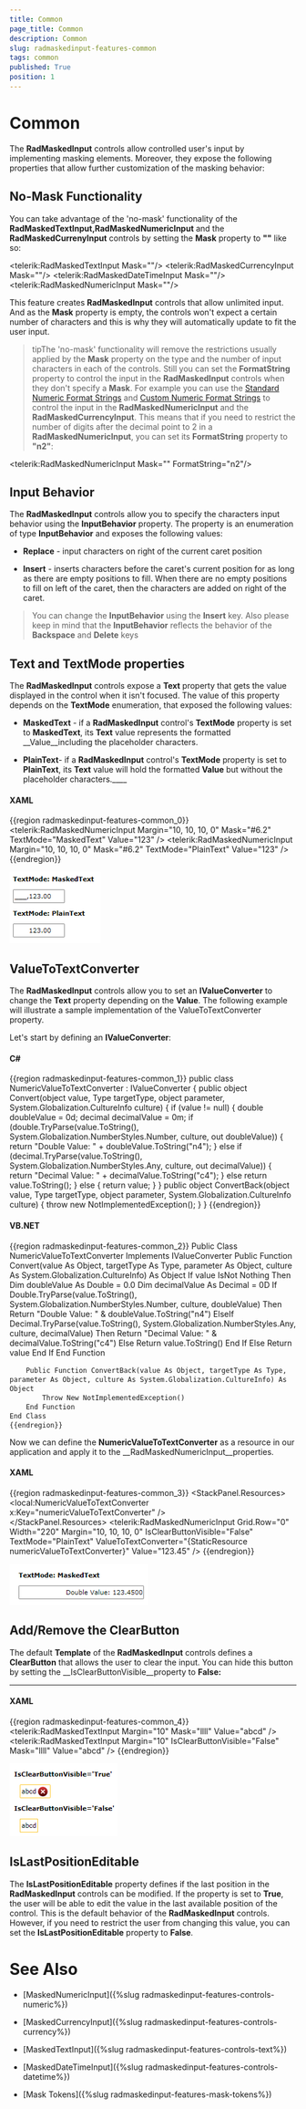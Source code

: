 ```yaml
---
title: Common
page_title: Common
description: Common
slug: radmaskedinput-features-common
tags: common
published: True
position: 1
---
```


# Common



The __RadMaskedInput__ controls allow controlled user's input by implementing masking elements. Moreover, they expose the following properties that allow further customization of the masking behavior:
	  

## No-Mask Functionality

You can take advantage of the 'no-mask' functionality of the __RadMaskedTextInput,RadMaskedNumericInput__ and the __RadMaskedCurrenyInput__ controls by setting the __Mask__ property to __""__ like so:
		

	
<telerik:RadMaskedTextInput  Mask=""/>
<telerik:RadMaskedCurrencyInput  Mask=""/>
<telerik:RadMaskedDateTimeInput  Mask=""/>
<telerik:RadMaskedNumericInput Mask=""/>		  
		  



This feature creates __RadMaskedInput__ controls that allow unlimited input. And as the __Mask__ property is empty, the controls won't expect a certain number of characters and this is why they will automatically update to fit the user input.
	  

>tipThe 'no-mask' functionality will remove the restrictions usually applied by the __Mask__ property on the type and the number of input characters in each of the controls. Still you can set the __FormatString__ property to control the input in the __RadMaskedInput__ controls when they don't specify a __Mask__. For example you can use the
			[Standard Numeric Format Strings](
				http://msdn.microsoft.com/en-us/library/dwhawy9k.aspx
			  ) and [Custom Numeric Format Strings](
				http://msdn.microsoft.com/en-us/library/0c899ak8.aspx
			  ) 
			to control the input in the __RadMaskedNumericInput__ and the __RadMaskedCurrencyInput__.
			This means that if you need to restrict the number of digits after the decimal point to 2 in a __RadMaskedNumericInput__, you can set its __FormatString__ property to __"n2"__:
		  

	
<telerik:RadMaskedNumericInput Mask="" FormatString="n2"/>		  
		  



## Input Behavior

The __RadMaskedInput__ controls allow you to specify the characters input behavior using the
		  __InputBehavior__ property. The property is an enumeration of type __InputBehavior__ and exposes the following values:
		

* __Replace__ - input characters on right of the current caret position
		  

* __Insert__ - inserts characters before the caret's current position for as long as there are empty positions to fill. When there are no empty positions to fill on left of the caret, then the characters are added on right of the caret.
		  

>You can change the __InputBehavior__ using the __Insert__ key.
			Also please keep in mind that the __InputBehavior__ reflects the behavior of the __Backspace__ and __Delete__ keys
		  

## Text and TextMode properties

The __RadMaskedInput__ controls expose a __Text__ property that gets the value displayed in the control when it isn't focused. The value of this property depends on the __TextMode__ enumeration, that exposed the following values:
		

* __MaskedText__ - if a __RadMaskedInput__ control's __TextMode__ property is set to __MaskedText__, its __Text__ value represents the formatted __Value__including the placeholder characters.
		  

* __PlainText__- if a __RadMaskedInput__ control's __TextMode__ property is set to __PlainText__, its __Text__ value will hold the formatted __Value__ but without the placeholder characters.____

#### __XAML__

{{region radmaskedinput-features-common_0}}
	        <StackPanel HorizontalAlignment="Center" VerticalAlignment="Center">
	            <TextBlock Margin="10, 10, 10, 0" 
	                       FontWeight="Bold"
	                       Text="TextMode: MaskedText" />
	            <telerik:RadMaskedNumericInput Margin="10, 10, 10, 0" 
	                                           Mask="#6.2"
	                                           TextMode="MaskedText"
	                                           Value="123" />
	            <TextBlock Margin="10, 10, 10, 0" 
	                       FontWeight="Bold"
	                       Text="TextMode: PlainText" />
	            <telerik:RadMaskedNumericInput Margin="10, 10, 10, 0" 
	                                           Mask="#6.2"
	                                           TextMode="PlainText"
	                                           Value="123" />
	        </StackPanel>
	{{endregion}}



![](images/radmaskedinput_features_text_mode.png)

## ValueToTextConverter

The __RadMaskedInput__ controls allow you to set an __IValueConverter__ to change the __Text__ property depending on the __Value__. The following example will illustrate a sample implementation of the ValueToTextConverter property.
		

Let's start by defining an __IValueConverter__:
		

#### __C#__

{{region radmaskedinput-features-common_1}}
	public class NumericValueToTextConverter : IValueConverter
	{
	 public object Convert(object value, Type targetType, object parameter, System.Globalization.CultureInfo culture)
	 {
	  if (value != null)
	  {
	   double doubleValue = 0d;
	   decimal decimalValue = 0m;
	   if (double.TryParse(value.ToString(), System.Globalization.NumberStyles.Number, culture, out doubleValue))
	   {
	    return "Double Value: " + doubleValue.ToString("n4");
	   }
	   else if (decimal.TryParse(value.ToString(), System.Globalization.NumberStyles.Any, culture, out decimalValue))
	   {
	    return "Decimal Value: " + decimalValue.ToString("c4");
	   }
	   else return value.ToString();
	  }
	  else
	  {
	   return value;
	  }
	 }
	 public object ConvertBack(object value, Type targetType, object parameter, System.Globalization.CultureInfo culture)
	 {
	  throw new NotImplementedException();
	 }
	}
	{{endregion}}



#### __VB.NET__

{{region radmaskedinput-features-common_2}}
	Public Class NumericValueToTextConverter
		Implements IValueConverter
		Public Function Convert(value As Object, targetType As Type, parameter As Object, culture As System.Globalization.CultureInfo) As Object
			If value IsNot Nothing Then
				Dim doubleValue As Double = 0.0
				Dim decimalValue As Decimal = 0D
				If Double.TryParse(value.ToString(), System.Globalization.NumberStyles.Number, culture, doubleValue) Then
					Return "Double Value: " & doubleValue.ToString("n4")
				ElseIf Decimal.TryParse(value.ToString(), System.Globalization.NumberStyles.Any, culture, decimalValue) Then
					Return "Decimal Value: " & decimalValue.ToString("c4")
				Else
					Return value.ToString()
				End If
			Else
				Return value
			End If
		End Function
	
		Public Function ConvertBack(value As Object, targetType As Type, parameter As Object, culture As System.Globalization.CultureInfo) As Object
			Throw New NotImplementedException()
		End Function
	End Class
	{{endregion}}



Now we can define the __NumericValueToTextConverter__ as a resource in our application and apply it to the __RadMaskedNumericInput__properties.
		

#### __XAML__

{{region radmaskedinput-features-common_3}}
	        <StackPanel HorizontalAlignment="Center" VerticalAlignment="Center">
	            <StackPanel.Resources>
	                 <local:NumericValueToTextConverter x:Key="numericValueToTextConverter" />  
	            </StackPanel.Resources>
	            <telerik:RadMaskedNumericInput Grid.Row="0" 
	                                           Width="220"
	                                           Margin="10, 10, 10, 0"
	                                           IsClearButtonVisible="False"
	                                           TextMode="PlainText"
	                                           ValueToTextConverter="{StaticResource numericValueToTextConverter}"
	                                           Value="123.45" />
	        </StackPanel>
	{{endregion}}



![](images/radmaskedinput_features_converter.png)

## Add/Remove the ClearButton

The default __Template__ of the __RadMaskedInput__ controls defines a __ClearButton__ that allows the user to clear the input. You can hide this button by setting the __IsClearButtonVisible__property to __False:__

____

#### __XAML__

{{region radmaskedinput-features-common_4}}
	        <StackPanel HorizontalAlignment="Center" VerticalAlignment="Center">
	            <TextBlock FontWeight="Bold" Text="IsClearButtonVisible='True'" />
	            <telerik:RadMaskedTextInput Margin="10" 
	                                        Mask="llll"
	                                        Value="abcd" />
	            <TextBlock FontWeight="Bold" Text="IsClearButtonVisible='False'" />
	            <telerik:RadMaskedTextInput Margin="10" 
	                                        IsClearButtonVisible="False"
	                                        Mask="llll"
	                                        Value="abcd" />
	        </StackPanel>
	{{endregion}}





![](images/radmaskedinput_features_clear_button.png)

## IsLastPositionEditable

The __IsLastPositionEditable__ property defines if the last position in the __RadMaskedInput__ controls
		  can be modified. If the property is set to __True__, the user will be able to edit the value in the last available position of the control. This is the default behavior of the __RadMaskedInput__ controls. However, if you need to restrict the user from changing this value, you can set the __IsLastPositionEditable__ property to __False__.
		

# See Also

 * [MaskedNumericInput]({%slug radmaskedinput-features-controls-numeric%})

 * [MaskedCurrencyInput]({%slug radmaskedinput-features-controls-currency%})

 * [MaskedTextInput]({%slug radmaskedinput-features-controls-text%})

 * [MaskedDateTimeInput]({%slug radmaskedinput-features-controls-datetime%})

 * [Mask Tokens]({%slug radmaskedinput-features-mask-tokens%})
